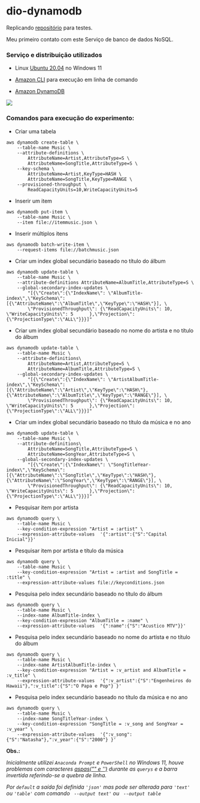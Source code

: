 # dio-dynamodb
Replicando [repositório](https://github.com/cassianobrexbit/dio-live-dynamodb) para testes.

Meu primeiro contato com este Serviço de banco de dados NoSQL.

### Serviço e distribuição utilizados
  - Linux [Ubuntu 20.04](https://learn.microsoft.com/pt-br/windows/wsl/install) no Windows 11

  - [Amazon CLI](https://aws.amazon.com/pt/cli/) para execução em linha de comando

  - [Amazon DynamoDB](https://aws.amazon.com/pt/pm/dynamodb/?trk=9f13c7e6-248e-4519-8a1f-a041f2e877c4&sc_channel=ps&s_kwcid=AL!4422!3!626321541353!e!!g!!amazon%20dynamodb&ef_id=Cj0KCQjw48OaBhDWARIsAMd966CKJ0SixizRoT01B8CtYnv8JYsrWfrzXqL349nICCDA-AW-IM-5rxsaAqHgEALw_wcB:G:s&s_kwcid=AL!4422!3!626321541353!e!!g!!amazon%20dynamodb)

   ![](https://uploaddeimagens.com.br/images/004/070/274/full/dynamodb_imagem.png)

### Comandos para execução do experimento:


- Criar uma tabela

```
aws dynamodb create-table \
    --table-name Music \
    --attribute-definitions \
        AttributeName=Artist,AttributeType=S \
        AttributeName=SongTitle,AttributeType=S \
    --key-schema \
        AttributeName=Artist,KeyType=HASH \
        AttributeName=SongTitle,KeyType=RANGE \
    --provisioned-throughput \
        ReadCapacityUnits=10,WriteCapacityUnits=5
```

- Inserir um item

```
aws dynamodb put-item \
    --table-name Music \
    --item file://itemmusic.json \
```

- Inserir múltiplos itens

```
aws dynamodb batch-write-item \
    --request-items file://batchmusic.json
```

- Criar um index global secundário baseado no título do álbum

```
aws dynamodb update-table \
    --table-name Music \
    --attribute-definitions AttributeName=AlbumTitle,AttributeType=S \
    --global-secondary-index-updates \
        "[{\"Create\":{\"IndexName\": \"AlbumTitle-index\",\"KeySchema\":[{\"AttributeName\":\"AlbumTitle\",\"KeyType\":\"HASH\"}], \
        \"ProvisionedThroughput\": {\"ReadCapacityUnits\": 10, \"WriteCapacityUnits\": 5      },\"Projection\":{\"ProjectionType\":\"ALL\"}}}]"
```

- Criar um index global secundário baseado no nome do artista e no título do álbum

```
aws dynamodb update-table \
    --table-name Music \
    --attribute-definitions\
        AttributeName=Artist,AttributeType=S \
        AttributeName=AlbumTitle,AttributeType=S \
    --global-secondary-index-updates \
        "[{\"Create\":{\"IndexName\": \"ArtistAlbumTitle-index\",\"KeySchema\":[{\"AttributeName\":\"Artist\",\"KeyType\":\"HASH\"}, {\"AttributeName\":\"AlbumTitle\",\"KeyType\":\"RANGE\"}], \
        \"ProvisionedThroughput\": {\"ReadCapacityUnits\": 10, \"WriteCapacityUnits\": 5      },\"Projection\":{\"ProjectionType\":\"ALL\"}}}]"
```

- Criar um index global secundário baseado no título da música e no ano

```
aws dynamodb update-table \
    --table-name Music \
    --attribute-definitions\
        AttributeName=SongTitle,AttributeType=S \
        AttributeName=SongYear,AttributeType=S \
    --global-secondary-index-updates \
        "[{\"Create\":{\"IndexName\": \"SongTitleYear-index\",\"KeySchema\":[{\"AttributeName\":\"SongTitle\",\"KeyType\":\"HASH\"}, {\"AttributeName\":\"SongYear\",\"KeyType\":\"RANGE\"}], \
        \"ProvisionedThroughput\": {\"ReadCapacityUnits\": 10, \"WriteCapacityUnits\": 5      },\"Projection\":{\"ProjectionType\":\"ALL\"}}}]"
```

- Pesquisar item por artista

```
aws dynamodb query \
    --table-name Music \
    --key-condition-expression "Artist = :artist" \
    --expression-attribute-values  '{":artist":{"S":"Capital Inicial"}}'
```
- Pesquisar item por artista e título da música

```
aws dynamodb query \
    --table-name Music \
    --key-condition-expression "Artist = :artist and SongTitle = :title" \
    --expression-attribute-values file://keyconditions.json
```

- Pesquisa pelo index secundário baseado no título do álbum

```
aws dynamodb query \
    --table-name Music \
    --index-name AlbumTitle-index \
    --key-condition-expression "AlbumTitle = :name" \
    --expression-attribute-values  '{":name":{"S":"Acustico MTV"}}'
```

- Pesquisa pelo index secundário baseado no nome do artista e no título do álbum

```
aws dynamodb query \
    --table-name Music \
    --index-name ArtistAlbumTitle-index \
    --key-condition-expression "Artist = :v_artist and AlbumTitle = :v_title" \
    --expression-attribute-values  '{":v_artist":{"S":"Engenheiros do Hawaii"},":v_title":{"S":"O Papa e Pop"} }'
```

- Pesquisa pelo index secundário baseado no título da música e no ano

```
aws dynamodb query \
    --table-name Music \
    --index-name SongTitleYear-index \
    --key-condition-expression "SongTitle = :v_song and SongYear = :v_year" \
    --expression-attribute-values  '{":v_song":{"S":"Natasha"},":v_year":{"S":"2000"} }'
```

**Obs.:**

*Inicialmente utilizei  `Anaconda Prompt` e `PowerShell` no Windows 11, houve problemas com caracteres [aspas("" e '')](https://docs.aws.amazon.com/pt_br/cli/latest/userguide/cli-usage-parameters-quoting-strings.html) durante as `querys` e a barra invertida referindo-se a quebra de linha.*

*Por `default` a saída foi definida `'json'` mas pode ser alterada para `'text'` ou `'table'` com comando ` --output text'` ou ` --output table`* 

